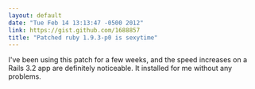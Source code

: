 ```yaml
---
layout: default
date: "Tue Feb 14 13:13:47 -0500 2012"
link: https://gist.github.com/1688857
title: "Patched ruby 1.9.3-p0 is sexytime"
---
```


I've been using this patch for a few weeks, and the speed increases on a Rails
3.2 app are definitely noticeable. It installed for me without any problems.
